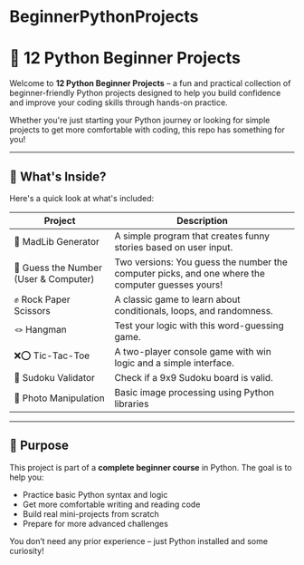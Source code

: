 # BeginnerPythonProjects

# 🐍 12 Python Beginner Projects

Welcome to **12 Python Beginner Projects** – a fun and practical collection of beginner-friendly Python projects designed to help you build confidence and improve your coding skills through hands-on practice.

Whether you're just starting your Python journey or looking for simple projects to get more comfortable with coding, this repo has something for you!

---

## 🚀 What's Inside?
Here's a quick look at what's included:

| Project | Description |
|--------|-------------|
| 🧠 MadLib Generator | A simple program that creates funny stories based on user input. |
| 🔢 Guess the Number (User & Computer) | Two versions: You guess the number the computer picks, and one where the computer guesses yours! |
| ✊ Rock Paper Scissors | A classic game to learn about conditionals, loops, and randomness. |
| 🪢 Hangman | Test your logic with this word-guessing game. |
| ❌⭕ Tic-Tac-Toe | A two-player console game with win logic and a simple interface. |
| 🔢 Sudoku Validator | Check if a 9x9 Sudoku board is valid. |
| 🎨 Photo Manipulation | Basic image processing using Python libraries |

---

## 🎯 Purpose

This project is part of a **complete beginner course** in Python. The goal is to help you:

- Practice basic Python syntax and logic
- Get more comfortable writing and reading code
- Build real mini-projects from scratch
- Prepare for more advanced challenges

You don’t need any prior experience – just Python installed and some curiosity!

